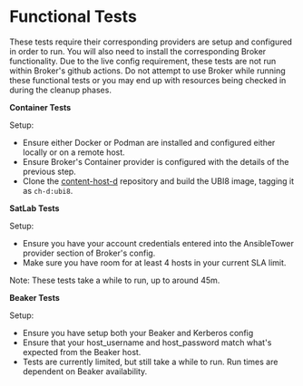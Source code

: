 # Functional Tests
These tests require their corresponding providers are setup and configured in order to run. You will also need to install the corresponding Broker functionality.
Due to the live config requirement, these tests are not run within Broker's github actions.
Do not attempt to use Broker while running these functional tests or you may end up with resources being checked in during the cleanup phases.

**Container Tests**

Setup:
- Ensure either Docker or Podman are installed and configured either locally or on a remote host.
- Ensure Broker's Container provider is configured with the details of the previous step.
- Clone the [content-host-d](https://github.com/JacobCallahan/content-host-d) repository and build the UBI8 image, tagging it as `ch-d:ubi8`.

**SatLab Tests**

Setup:
- Ensure you have your account credentials entered into the AnsibleTower provider section of Broker's config.
- Make sure you have room for at least 4 hosts in your current SLA limit.

Note: These tests take a while to run, up to around 45m.

**Beaker Tests**

Setup:
- Ensure you have setup both your Beaker and Kerberos config
- Ensure that your host_username and host_password match what's expected from the Beaker host.
- Tests are currently limited, but still take a while to run. Run times are dependent on Beaker availability.
